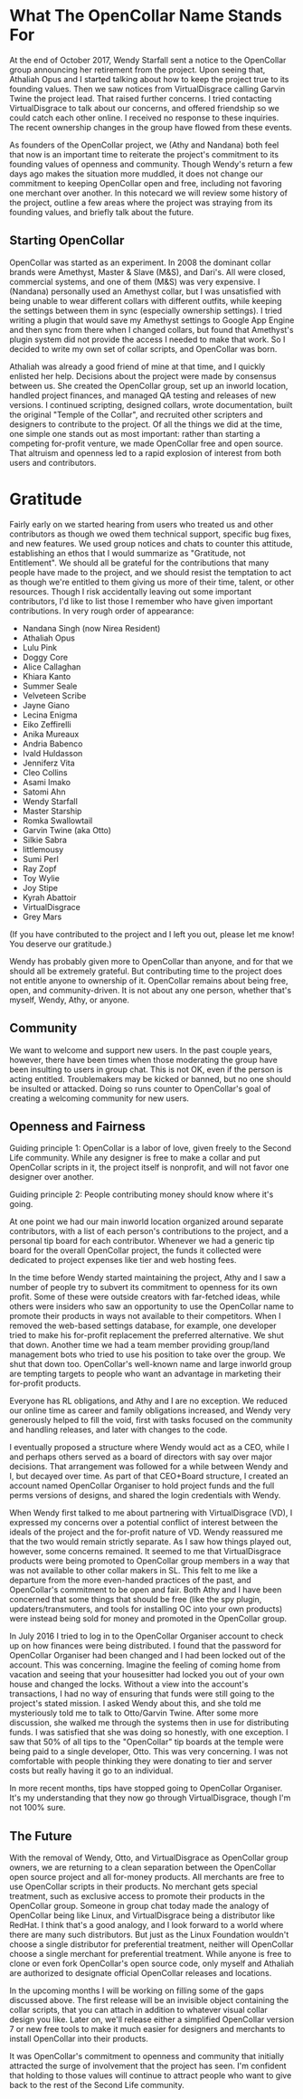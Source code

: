 # What The OpenCollar Name Stands For

At the end of October 2017, Wendy Starfall sent a notice to the OpenCollar group
announcing her retirement from the project.  Upon seeing that, Athaliah Opus and
I started talking about how to keep the project true to its founding values.
Then we saw notices from VirtualDisgrace calling Garvin Twine the project lead.
That raised further concerns.  I tried contacting VirtualDisgrace to talk about
our concerns, and offered friendship so we could catch each other online. I
received no response to these inquiries.  The recent ownership changes in the
group have flowed from these events.  

As founders of the OpenCollar project, we (Athy and Nandana) both feel that now
is an important time to reiterate the project's commitment to its founding
values of openness and community. Though Wendy's return a few days ago makes the
situation more muddled, it does not change our commitment to keeping OpenCollar
open and free, including not favoring one merchant over another.  In this
notecard we will review some history of the project, outline a few areas where
the project was straying from its founding values, and briefly talk about the
future.

## Starting OpenCollar

OpenCollar was started as an experiment.  In 2008 the dominant collar brands
were Amethyst, Master & Slave (M&S), and Dari's.  All were closed, commercial
systems, and one of them (M&S) was very expensive.  I (Nandana) personally used
an Amethyst collar, but I was unsatisfied with being unable to wear different
collars with different outfits, while keeping the settings between them in sync
(especially ownership settings).  I tried writing a plugin that would save my
Amethyst settings to Google App Engine and then sync from there when I changed
collars, but found that Amethyst's plugin system did not provide the access I
needed to make that work.  So I decided to write my own set of collar scripts,
and OpenCollar was born.

Athaliah was already a good friend of mine at that time, and I quickly enlisted
her help.  Decisions about the project were made by consensus between us.  She
created the OpenCollar group, set up an inworld location,  handled project
finances, and managed QA testing and releases of new versions.  I continued
scripting, designed collars, wrote documentation, built the original "Temple of
the Collar", and recruited other scripters and designers to contribute to the
project.  Of all the things we did at the time, one simple one stands out as
most important: rather than starting a competing for-profit venture, we made
OpenCollar free and open source.  That altruism and openness led to a rapid
explosion of interest from both users and contributors.

# Gratitude

Fairly early on we started hearing from users who treated us and other
contributors as though we owed them technical support, specific bug fixes, and
new features.  We used group notices and chats to counter this attitude,
establishing an ethos that I would summarize as "Gratitude, not Entitlement".
We should all be grateful for the contributions that many people have made to
the project, and we should resist the temptation to act as though we're entitled
to them giving us more of their time, talent, or other resources.  Though I risk
accidentally leaving out some important contributors, I'd like to list those I
remember who have given important contributions.  In very rough order of
appearance:

- Nandana Singh (now Nirea Resident)
- Athaliah Opus
- Lulu Pink
- Doggy Core
- Alice Callaghan
- Khiara Kanto
- Summer Seale
- Velveteen Scribe
- Jayne Giano
- Lecina Enigma
- Eiko Zeffirelli
- Anika Mureaux
- Andria Babenco
- Ivald Huldasson
- Jenniferz Vita
- Cleo Collins
- Asami Imako
- Satomi Ahn
- Wendy Starfall
- Master Starship
- Romka Swallowtail
- Garvin Twine (aka Otto)
- Silkie Sabra
- littlemousy
- Sumi Perl
- Ray Zopf
- Toy Wylie
- Joy Stipe
- Kyrah Abattoir
- VirtualDisgrace
- Grey Mars

(If you have contributed to the project and I left you out, please let me know!
You deserve our gratitude.)

Wendy has probably given more to OpenCollar than anyone, and for that we should
all be extremely grateful.  But contributing time to the project does not
entitle anyone to ownership of it.  OpenCollar remains about being free, open,
and community-driven.  It is not about any one person, whether that's myself,
Wendy, Athy, or anyone.

## Community

We want to welcome and support new users.  In the past couple years, however,
there have been times when those moderating the group have been insulting to
users in group chat.  This is not OK, even if the person is acting entitled.
Troublemakers may be kicked or banned, but no one should be insulted or
attacked.  Doing so runs counter to OpenCollar's goal of creating a welcoming
community for new users.

## Openness and Fairness

Guiding principle 1: OpenCollar is a labor of love, given freely to the Second
Life community.  While any designer is free to make a collar and put OpenCollar
scripts in it, the project itself is nonprofit, and will not favor one designer
over another.

Guiding principle 2: People contributing money should know where it's going.

At one point we had our main inworld location organized around separate
contributors, with a list of each person's contributions to the project, and a
personal tip board for each contributor.  Whenever we had a generic tip board
for the overall OpenCollar project, the funds it collected were dedicated to
project expenses like tier and web hosting fees.

In the time before Wendy started maintaining the project, Athy and I saw a
number of people try to subvert its commitment to openness for its own profit.
Some of these were outside creators with far-fetched ideas, while others were
insiders who saw an opportunity to use the OpenCollar name to promote their
products in ways not available to their competitors.  When I removed the
web-based settings database, for example, one developer tried to make his
for-profit replacement the preferred alternative.  We shut that down.  Another
time we had a team member providing group/land management bots who tried to use
his position to take over the group.  We shut that down too.  OpenCollar's
well-known name and large inworld group are tempting targets to people who want
an advantage in marketing their for-profit products.

Everyone has RL obligations, and Athy and I are no exception.  We reduced our
online time as career and family obligations increased, and Wendy very
generously helped to fill the void, first with tasks focused on the community
and handling releases, and later with changes to the code.

I eventually proposed a structure where Wendy would act as a CEO, while I and
perhaps others served as a board of directors with say over major decisions.
That arrangement was followed for a while between Wendy and I, but decayed over
time.  As part of that CEO+Board structure, I created an account named
OpenCollar Organiser to hold project funds and the full perms versions of
designs, and shared the login credentials with Wendy.

When Wendy first talked to me about partnering with VirtualDisgrace (VD), I
expressed my concerns over a potential conflict of interest between the ideals
of the project and the for-profit nature of VD.  Wendy reassured me that the two
would remain strictly separate.  As I saw how things played out, however, some
concerns remained.  It seemed to me that VirtualDisgrace products were being
promoted to OpenCollar group members in a way that was not available to other
collar makers in SL.  This felt to me like a departure from the more even-handed
practices of the past, and OpenCollar's commitment to be open and fair.  Both
Athy and I have been concerned that some things that should be free (like the
spy plugin, updaters/transmuters, and tools for installing OC into your own
products) were instead being sold for money and promoted in the OpenCollar
group.

In July 2016 I tried to log in to the OpenCollar Organiser account to check up
on how finances were being distributed.  I found that the password for
OpenCollar Organiser had been changed and I had been locked out of the account.
This was concerning.  Imagine the feeling of coming home from vacation and
seeing that your housesitter had locked you out of your own house and changed
the locks.  Without a view into the account's transactions, I had no way of
ensuring that funds were still going to the project's stated mission.  I asked
Wendy about this, and she told me mysteriously told me to talk to Otto/Garvin
Twine.  After some more discussion,  she walked me through the systems then in
use for distributing funds.  I was satisfied that she was doing so honestly,
with one exception.  I saw that 50% of all tips to the "OpenCollar" tip boards
at the temple were being paid to a single developer, Otto.  This was very
concerning.  I was not comfortable with people thinking they were donating to
tier and server costs but really having it go to an individual.

In more recent months, tips have stopped going to OpenCollar Organiser.  It's my
understanding that they now go through VirtualDisgrace, though I'm not 100%
sure.

## The Future

With the removal of Wendy, Otto, and VirtualDisgrace as OpenCollar group owners,
we are returning to a clean separation between the OpenCollar open source
project and all for-money products.  All merchants are free to use OpenCollar
scripts in their products.  No merchant gets special treatment, such as
exclusive access to promote their products in the OpenCollar group.  Someone in
group chat today made the analogy of OpenCollar being like Linux, and
VirtualDisgrace being a distributor like RedHat.  I think that's a good analogy,
and I look forward to a world where there are many such distributors.  But just
as the Linux Foundation wouldn't choose a single distributor for preferential
treatment, neither will OpenCollar choose a single merchant for preferential
treatment.  While anyone is free to clone or even fork OpenCollar's open source
code, only myself and Athaliah are authorized to designate official OpenCollar
releases and locations.

In the upcoming months I will be working on filling some of the gaps discussed
above.  The first release will be an invisible object containing the collar
scripts, that you can attach in addition to whatever visual collar design you
like.  Later on, we'll release either a simplified OpenCollar version 7 or new
free tools to make it much easier for designers and merchants to install
OpenCollar into their products.

It was OpenCollar's commitment to openness and community that initially
attracted the surge of involvement that the project has seen.  I'm confident
that holding to those values will continue to attract people who want to give
back to the rest of the Second Life community.

